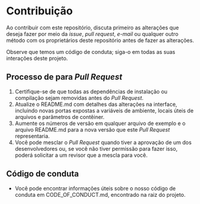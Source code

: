 # Contribuição

Ao contribuir com este repositório, discuta primeiro as alterações que deseja fazer por meio da _issue_, _pull request_,
_e-mail_ ou qualquer outro método com os proprietários deste repositório antes de fazer as alterações.

Observe que temos um código de conduta; siga-o em todas as suas interações deste projeto.

## Processo de para _Pull Request_

1. Certifique-se de que todas as dependências de instalação ou compilação sejam removidas antes do _Pull Request_.
2. Atualize o README.md com detalhes das alterações na interface, incluindo novas portas expostas a variáveis de ambiente, locais úteis de arquivos e parâmetros de contêiner.
3. Aumente os números de versão em qualquer arquivo de exemplo e o arquivo README.md para a nova versão que este _Pull Request_ representaria.
4. Você pode mesclar o _Pull Request_ quando tiver a aprovação de um dos desenvolvedores ou, se você não tiver permissão para fazer isso, poderá solicitar a um revisor que a mescla para você.

## Código de conduta

- Você pode encontrar informações úteis sobre o nosso código de conduta em CODE_OF_CONDUCT.md, encontrado na raiz do projeto.
